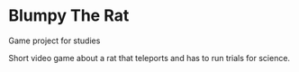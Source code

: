 # Blumpy The Rat
Game project for studies

Short video game about a rat that teleports and has to run trials for science. 

